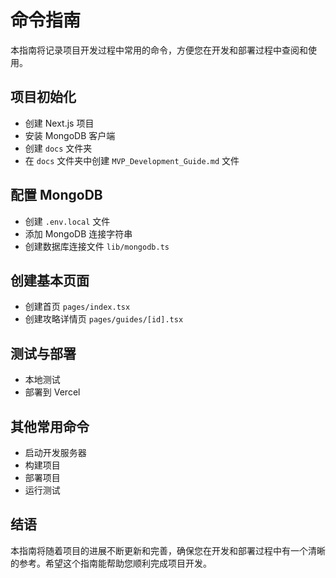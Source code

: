 # 命令指南

本指南将记录项目开发过程中常用的命令，方便您在开发和部署过程中查阅和使用。

## 项目初始化

- 创建 Next.js 项目
- 安装 MongoDB 客户端
- 创建 `docs` 文件夹
- 在 `docs` 文件夹中创建 `MVP_Development_Guide.md` 文件

## 配置 MongoDB

- 创建 `.env.local` 文件
- 添加 MongoDB 连接字符串
- 创建数据库连接文件 `lib/mongodb.ts`

## 创建基本页面

- 创建首页 `pages/index.tsx`
- 创建攻略详情页 `pages/guides/[id].tsx`

## 测试与部署

- 本地测试
- 部署到 Vercel

## 其他常用命令

- 启动开发服务器
- 构建项目
- 部署项目
- 运行测试

## 结语

本指南将随着项目的进展不断更新和完善，确保您在开发和部署过程中有一个清晰的参考。希望这个指南能帮助您顺利完成项目开发。